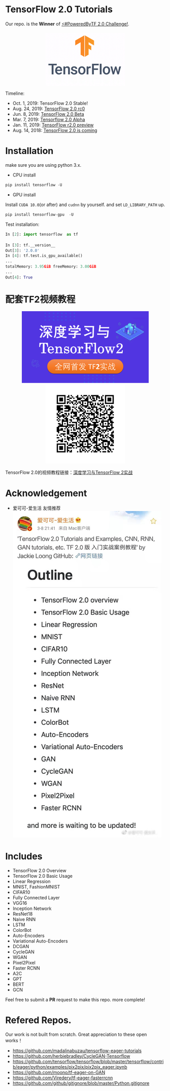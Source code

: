 # TensorFlow 2.0 Tutorials 
Our repo. is the **Winner** of [⚡#PoweredByTF 2.0 Challenge!](https://devpost.com/software/tensorflow-2-0-tutorials).


<p align="center">
  <img src="res/tensorflow-2.0.gif" width="250" align="middle">
</p>

Timeline:
- Oct. 1, 2019: TensorFlow 2.0 Stable!
- Aug. 24, 2019: [TensorFlow 2.0 rc0](https://www.tensorflow.org/versions/r2.0/api_docs/python/tf)
- Jun. 8, 2019: [TensorFlow 2.0 Beta](https://twitter.com/fchollet/status/1134583289384120320)
- Mar. 7, 2019: [Tensorflow 2.0 Alpha](https://www.tensorflow.org/alpha)
- Jan. 11, 2019: [TensorFlow r2.0 preview](https://www.tensorflow.org/versions/r2.0/api_docs/python/tf)
- Aug. 14, 2018: [TensorFlow 2.0 is coming](https://groups.google.com/a/tensorflow.org/forum/#!topic/discuss/bgug1G6a89A)



# Installation

make sure you are using python 3.x.

- CPU install
```python
pip install tensorflow -U
```

- GPU install

Install `CUDA 10.0`(or after) and `cudnn` by yourself. and set `LD_LIBRARY_PATH` up.

```python
pip install tensorflow-gpu  -U
```

Test installation:
```python
In [2]: import tensorflow  as tf

In [3]: tf.__version__
Out[3]: '2.0.0'
In [4]: tf.test.is_gpu_available()
...
totalMemory: 3.95GiB freeMemory: 3.00GiB
...
Out[4]: True

```

 


# 配套TF2视频教程

<p align="center">
  <a href="https://study.163.com/course/courseMain.htm?share=2&shareId=480000001847407&courseId=1209092816&_trace_c_p_k2_=dca16f8fd11a4525bac8c89f779b2cfa">
    <img src="res/cover.png" width="400">
  </a>
  
  <a href="https://study.163.com/course/courseMain.htm?share=2&shareId=480000001847407&courseId=1209092816&_trace_c_p_k2_=dca16f8fd11a4525bac8c89f779b2cfa">
    <img src="res/TF_QR_163.png">
  </a>
</p> 

TensorFlow 2.0的视频教程链接：[深度学习与TensorFlow 2实战](https://study.163.com/course/courseMain.htm?share=2&shareId=480000001847407&courseId=1209092816&_trace_c_p_k2_=dca16f8fd11a4525bac8c89f779b2cfa)


# Acknowledgement
- 爱可可-爱生活 友情推荐 ![](res/weibo.jpg)


# Includes

- TensorFlow 2.0 Overview
- TensorFlow 2.0 Basic Usage
- Linear Regression
- MNIST, FashionMNIST
- CIFAR10
- Fully Connected Layer
- VGG16
- Inception Network
- ResNet18
- Naive RNN
- LSTM
- ColorBot
- Auto-Encoders
- Variational Auto-Encoders
- DCGAN
- CycleGAN
- WGAN
- Pixel2Pixel
- Faster RCNN
- A2C
- GPT
- BERT
- GCN

Feel free to submit a **PR** request to make this repo. more complete!
 


# Refered Repos.

Our work is not built from scratch. Great appreciation to these open works！

- https://github.com/madalinabuzau/tensorflow-eager-tutorials
- https://github.com/herbiebradley/CycleGAN-Tensorflow
- https://github.com/tensorflow/tensorflow/blob/master/tensorflow/contrib/eager/python/examples/pix2pix/pix2pix_eager.ipynb
- https://github.com/moono/tf-eager-on-GAN
- https://github.com/Viredery/tf-eager-fasterrcnn
- https://github.com/github/gitignore/blob/master/Python.gitignore


